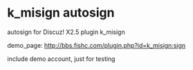 # k_misign autosign
autosign for Discuz! X2.5 plugin k_misign

demo_page: http://bbs.fishc.com/plugin.php?id=k_misign:sign

include demo account, just for testing

